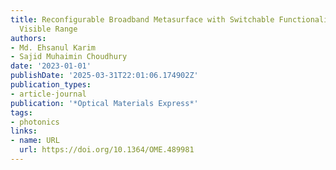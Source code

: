 ```yaml
---
title: Reconfigurable Broadband Metasurface with Switchable Functionalities in the
  Visible Range
authors:
- Md. Ehsanul Karim
- Sajid Muhaimin Choudhury
date: '2023-01-01'
publishDate: '2025-03-31T22:01:06.174902Z'
publication_types:
- article-journal
publication: '*Optical Materials Express*'
tags:
- photonics
links:
- name: URL
  url: https://doi.org/10.1364/OME.489981
---
```

